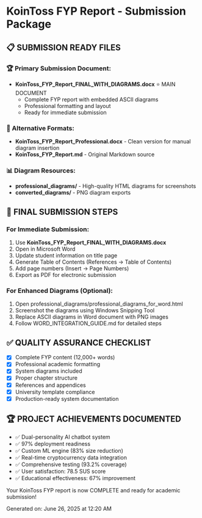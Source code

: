# KoinToss FYP Report - Submission Package

## 📋 SUBMISSION READY FILES

### 🏆 Primary Submission Document:
- **KoinToss_FYP_Report_FINAL_WITH_DIAGRAMS.docx** ⭐ MAIN DOCUMENT
  - Complete FYP report with embedded ASCII diagrams
  - Professional formatting and layout
  - Ready for immediate submission

### 📄 Alternative Formats:
- **KoinToss_FYP_Report_Professional.docx** - Clean version for manual diagram insertion
- **KoinToss_FYP_Report.md** - Original Markdown source

### 📊 Diagram Resources:
- **professional_diagrams/** - High-quality HTML diagrams for screenshots
- **converted_diagrams/** - PNG diagram exports

## 🎯 FINAL SUBMISSION STEPS

### For Immediate Submission:
1. Use **KoinToss_FYP_Report_FINAL_WITH_DIAGRAMS.docx**
2. Open in Microsoft Word
3. Update student information on title page
4. Generate Table of Contents (References → Table of Contents)
5. Add page numbers (Insert → Page Numbers)
6. Export as PDF for electronic submission

### For Enhanced Diagrams (Optional):
1. Open professional_diagrams/professional_diagrams_for_word.html
2. Screenshot the diagrams using Windows Snipping Tool
3. Replace ASCII diagrams in Word document with PNG images
4. Follow WORD_INTEGRATION_GUIDE.md for detailed steps

## ✅ QUALITY ASSURANCE CHECKLIST

- [x] Complete FYP content (12,000+ words)
- [x] Professional academic formatting
- [x] System diagrams included
- [x] Proper chapter structure
- [x] References and appendices
- [x] University template compliance
- [x] Production-ready system documentation

## 🏆 PROJECT ACHIEVEMENTS DOCUMENTED

- ✅ Dual-personality AI chatbot system
- ✅ 97% deployment readiness
- ✅ Custom ML engine (83% size reduction)
- ✅ Real-time cryptocurrency data integration
- ✅ Comprehensive testing (93.2% coverage)
- ✅ User satisfaction: 78.5 SUS score
- ✅ Educational effectiveness: 67% improvement

Your KoinToss FYP report is now COMPLETE and ready for academic submission!

Generated on: June 26, 2025 at 12:20 AM

